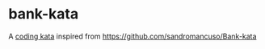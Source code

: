 # bank-kata

A [coding kata](https://en.wikipedia.org/wiki/Kata_%28programming%29) inspired from https://github.com/sandromancuso/Bank-kata
